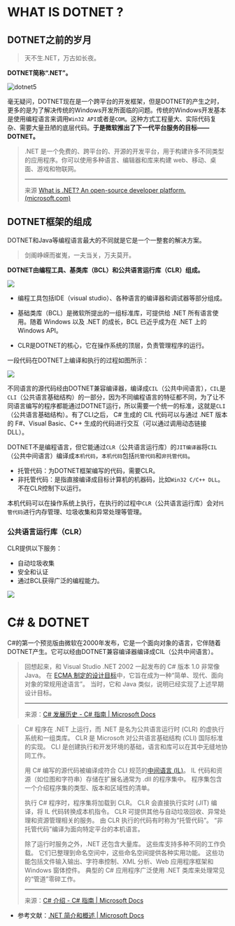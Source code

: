 # WHAT IS DOTNET ?

## DOTNET之前的岁月

> 天不生.NET，万古如长夜。

**DOTNET简称“.NET”。**

![dotnet5](https://blog.ai3.fr/wp-content/uploads/2019/06/dotnet5_platform-880-400-1.png)

毫无疑问，DOTNET现在是一个跨平台的开发框架，但是DOTNET的产生之时，更多的是为了解决传统的Windows开发所面临的问题。传统的Windows开发基本是使用编程语言来调用`Win32 API`或者是`COM`。这种方式工程量大、实际代码复杂、需要大量丑陋的底层代码。**于是微软推出了下一代平台服务的目标——DOTNET。**

> .NET 是一个免费的、跨平台的、开源的开发平台，用于构建许多不同类型的应用程序。你可以使用多种语言、编辑器和库来构建 web、移动、桌面、游戏和物联网。
>
> ---
>
> 来源 [What is .NET? An open-source developer platform. (microsoft.com)](https://dotnet.microsoft.com/learn/dotnet/what-is-dotnet)

## DOTNET框架的组成

DOTNET和Java等编程语言最大的不同就是它是一个一整套的解决方案。

> 剑阁峥嵘而崔嵬，一夫当关，万夫莫开。

**DOTNET由编程工具、基类库（BCL）和公共语言运行库（CLR）组成。**

![](https://suyuesheng-biaozhun-blog-tupian.oss-cn-qingdao.aliyuncs.com/blogimg/20211010145656.png)

- 编程工具包括IDE（visual studio）、各种语言的编译器和调试器等部分组成。

- 基础类库（BCL）是微软所提出的一组标准库，可提供给 .NET 所有语言使用。随着 Windows 以及 .NET 的成长，BCL 已近乎成为在 .NET 上的 Windows API。

- CLR是DOTNET的核心，它在操作系统的顶层，负责管理程序的运行。

一段代码在DOTNET上编译和执行的过程如图所示：

![](https://suyuesheng-biaozhun-blog-tupian.oss-cn-qingdao.aliyuncs.com/blogimg/20211010150805.png)

不同语言的源代码经由DOTNET兼容编译器，编译成`CIL`（公共中间语言），`CIL`是`CLI`（公共语言基础结构）的一部分，因为不同编程语言的特征都不同，为了让不同语言编写的程序都能通过DOTNET运行，所以需要一个统一的标准，这就是`CLI`（公共语言基础结构）。有了CLI之后， C# 生成的 CIL 代码可以与通过 .NET 版本的 F#、Visual Basic、C++ 生成的代码进行交互（可以通过调用动态链接 DLL）。

DOTNET不是编程语言，但它能通过`CLR`（公共语言运行库）的`JIT编译器`将`CIL`（公共中间语言）编译成`本机代码`，`本机代码`包括`托管代码`和`非托管代码`。

- 托管代码：为DOTNET框架编写的代码，需要CLR。
- 非托管代码：是指直接编译成目标计算机的机器码，比如`Win32 C/C++ DLL`。不在CLR控制下以运行。

本机代码可以在操作系统上执行，在执行的过程中`CLR`（公共语言运行库）会对`托管代码`进行内存管理、垃圾收集和异常处理等管理。

### 公共语言运行库（CLR）

CLR提供以下服务：

- 自动垃圾收集
- 安全和认证
- 通过BCL获得广泛的编程能力。

![](https://suyuesheng-biaozhun-blog-tupian.oss-cn-qingdao.aliyuncs.com/blogimg/20211010153501.png)

# C# & DOTNET

C#的第一个预览版由微软在2000年发布，它是一个面向对象的语言，它伴随着DOTNET产生。它可以经由DOTNET兼容编译器编译成CIL（公共中间语言）。

> 回想起来，和 Visual Studio .NET 2002 一起发布的 C# 版本 1.0 非常像 Java。 在 [ECMA 制定的设计目标](https://feeldotneteasy.blogspot.com/2011/01/c-design-goals.html)中，它旨在成为一种“简单、现代、面向对象的常规用途语言”。 当时，它和 Java 类似，说明已经实现了上述早期设计目标。
>
> ---
>
> 来源：[C# 发展历史 - C# 指南 | Microsoft Docs](https://docs.microsoft.com/zh-cn/dotnet/csharp/whats-new/csharp-version-history)



> C# 程序在 .NET 上运行，而 .NET 是名为公共语言运行时 (CLR) 的虚执行系统和一组类库。 CLR 是 Microsoft 对公共语言基础结构 (CLI) 国际标准的实现。 CLI 是创建执行和开发环境的基础，语言和库可以在其中无缝地协同工作。
>
> 用 C# 编写的源代码被编译成符合 CLI 规范的[中间语言 (IL)](https://docs.microsoft.com/zh-cn/dotnet/standard/managed-code)。 IL 代码和资源（如位图和字符串）存储在扩展名通常为 .dll 的程序集中。 程序集包含一个介绍程序集的类型、版本和区域性的清单。
>
> 执行 C# 程序时，程序集将加载到 CLR。 CLR 会直接执行实时 (JIT) 编译，将 IL 代码转换成本机指令。 CLR 可提供其他与自动垃圾回收、异常处理和资源管理相关的服务。 由 CLR 执行的代码有时称为“托管代码”。 “非托管代码”编译为面向特定平台的本机语言。
>
> 除了运行时服务之外，.NET 还包含大量库。 这些库支持多种不同的工作负载。 它们已整理到命名空间中，这些命名空间提供各种实用功能。 这些功能包括文件输入输出、字符串控制、XML 分析、Web 应用程序框架和 Windows 窗体控件。 典型的 C# 应用程序广泛使用 .NET 类库来处理常见的“管道”零碎工作。
>
> ---
>
> 来源：[C# 介绍 - C# 指南 | Microsoft Docs](https://docs.microsoft.com/zh-cn/dotnet/csharp/tour-of-csharp/)



- 参考文献：[.NET 简介和概述 | Microsoft Docs](https://docs.microsoft.com/zh-cn/dotnet/core/introduction#tools-and-productivity)

